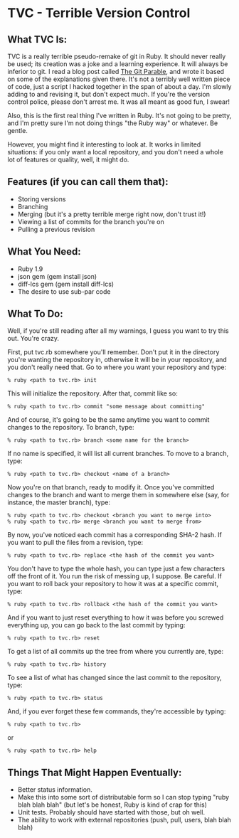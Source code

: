 TVC - Terrible Version Control
==============================

What TVC Is:
------------
TVC is a really terrible pseudo-remake of git in Ruby.  It should never really be used; its creation was a joke and a learning experience.  It will always be inferior to git.  I read a blog post called [The Git Parable](http://tom.preston-werner.com/2009/05/19/the-git-parable.html), and wrote it based on some of the explanations given there.  It's not a terribly well written piece of code, just a script I hacked together in the span of about a day.  I'm slowly adding to and revising it, but don't expect much.  If you're the version control police, please don't arrest me.  It was all meant as good fun, I swear!

Also, this is the first real thing I've written in Ruby.  It's not going to be pretty, and I'm pretty sure I'm not doing things "the Ruby way" or whatever.  Be gentle.

However, you might find it interesting to look at.  It works in limited situations: if you only want a local repository, and you don't need a whole lot of features or quality, well, it might do.  

Features (if you can call them that):
---------
* Storing versions
* Branching
* Merging (but it's a pretty terrible merge right now, don't trust it!)
* Viewing a list of commits for the branch you're on
* Pulling a previous revision

What You Need:
-------------
* Ruby 1.9
* json gem (gem install json)
* diff-lcs gem (gem install diff-lcs)
* The desire to use sub-par code

What To Do:
-----------
Well, if you're still reading after all my warnings, I guess you want to try this out.  You're crazy.  

First, put tvc.rb somewhere you'll remember.  Don't put it in the directory you're wanting the repository in, otherwise it will be in your repository, and you don't really need that.  Go to where you want your repository and type:
	
	% ruby <path to tvc.rb> init
	
This will initialize the repository.  After that, commit like so:

	% ruby <path to tvc.rb> commit "some message about committing"
	
And of course, it's going to be the same anytime you want to commit changes to the repository.  To branch, type:

	% ruby <path to tvc.rb> branch <some name for the branch>
	
If no name is specified, it will list all current branches.  To move to a branch, type:

	% ruby <path to tvc.rb> checkout <name of a branch>
	
Now you're on that branch, ready to modify it.  Once you've committed changes to the branch and want to merge them in somewhere else (say, for instance, the master branch), type:

	% ruby <path to tvc.rb> checkout <branch you want to merge into>
	% ruby <path to tvc.rb> merge <branch you want to merge from>
	
By now, you've noticed each commit has a corresponding SHA-2 hash.  If you want to pull the files from a revision, type:
	
	% ruby <path to tvc.rb> replace <the hash of the commit you want>
	
You don't have to type the whole hash, you can type just a few characters off the front of it.  You run the risk of messing up, I suppose.  Be careful.  If you want to roll back your repository to how it was at a specific commit, type:
	
	% ruby <path to tvc.rb> rollback <the hash of the commit you want>
	
And if you want to just reset everything to how it was before you screwed everything up, you can go back to the last commit by typing:

	% ruby <path to tvc.rb> reset

To get a list of all commits up the tree from where you currently are, type:

	% ruby <path to tvc.rb> history
	
To see a list of what has changed since the last commit to the repository, type:

	% ruby <path to tvc.rb> status
	
And, if you ever forget these few commands, they're accessible by typing:

	% ruby <path to tvc.rb> 
	
or

	% ruby <path to tvc.rb> help
	

Things That Might Happen Eventually:
-------------
* Better status information.
* Make this into some sort of distributable form so I can stop typing "ruby <path to tvc.rb> blah blah blah" (but let's be honest, Ruby is kind of crap for this)
* Unit tests.  Probably should have started with those, but oh well.
* The ability to work with external repositories (push, pull, users, blah blah blah)
